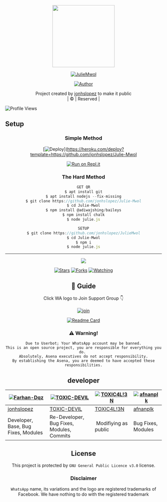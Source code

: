 
<div align="center">
  <img border-radius: 15px src="https://avatars.githubusercontent.com/u/83164448?v=4" width="200" height="200"/>
  <p align="center">
<a href="#"><img title="JulieMwol" src="https://img.shields.io/badge/JulieMwol-green?colorA=%23ff0000&colorB=%23017e40&style=for-the-badge"></a>
</p>
  <p align="center">
<a href="https://github.com/jonhslopez"><img title="Author" src="https://img.shields.io/badge/Author-jonhslopez/JulieMwol?color=blue&style=for-the-badge&logo=whatsapp"></a>
</p>
</div>
<p align="center">
Project created by <a href="https://github.com/jonhslopez">jonhslopez</a> to make it public
    <br>
       | © |
        Reserved |
    <br> 
</p>

![Profile Views](https://hits.seeyoufarm.com/api/count/incr/badge.svg?url=https://github.com/jonhslopez/JulieMwol&title=Profile%20Views)

## Setup
<div align="center">

  ### Simple Method
  
[![Deploy](https://www.herokucdn.com/deploy/button.svg)](https://heroku.com/deploy?template=https://github.com/jonhslopez/Julie-Mwol
 
[![Run on Repl.it](https://repl.it/badge/github/quiec/whatsAlfa)](https://replit.com/@jonhslopez/JulieMwol)
  
### The Hard Method
```js
GET QR
$ apt install git
$ apt install nodejs --fix-missing
$ git clone https://github.com/jonhslopez/Julie-Mwol
$ cd Julie-Mwol
$ npm install @adiwajshing/baileys
$ npm install chalk
$ node julie.js
```
      
```js
SETUP
$ git clone https://github.com/jonhslopez/JulieMwol
$ cd Julie-Mwol
$ npm i
$ node julie.js
```

----

  <p align="center">
  <a href="httsp://github.com/jonhslopez/JulieMwol">
    
<a href="https://github.com/jonhslopez/followers">
<img src="https://img.shields.io/github/repo-size/jonhslopez/Julie-Mwol?color=green&label=Repo%20total%20size&style=plastic">
<p align="center">
<a href="https://github.com/jonhslopez/followers"
<img title="Followers" src="https://img.shields.io/github/followers/jonhslopez?color=blue&style=flat-square"></a>
<a href="https://github.com/jonhslopez/JulieMwol/stargazers/"><img title="Stars" src="https://img.shields.io/github/stars/jonhslopez/JulieMwol?color=blue&style=flat-square"></a>
<a href="https://github.com/jonhslopez/JulieMwol/network/members"><img title="Forks" src="https://img.shields.io/github/forks/jonhslopez/JulieMwol?color=blue&style=flat-square"></a>
<a href="https://github.com/jonhslopez/JulieMwol/watchers"><img title="Watching" src="https://img.shields.io/github/watchers/jonhslopez/JulieMwol?label=Watchers&color=blue&style=flat-square"></a>
</p>

## 📢 Guide
Click WA logo to Join Support Group 👇
    <br>
<br>
  [![join](https://github.com/Alien-alfa/PublicBot/blob/main/wlogo.svg.png)](https://chat.whatsapp.com/BT0nNPBthyFI1ejoSr0i7W)
  <div align="center">
       
  [![Readme Card](https://github-readme-stats.vercel.app/api/pin/?username=jonhslopez&repo=Julie-Mwol&theme=nightowl)](https://github.com/jonhslopez/Julie-Mwol)
  </div>
    
### ⚠️ Warning! 
```
Due to Userbot; Your WhatsApp account may be banned.
This is an open source project, you are responsible for everything you do. 
Absolutely, Asena executives do not accept responsibility.
By establishing the Asena, you are deemed to have accepted these responsibilities.
```

## developer
  <div align="center">
    
  [![Farhan-Dqz](https://github.com/jonhslopez.png?size=100)](https://github.com/jonhslopez) | [![TOXIC-DEVIL](https://github.com/TOXIC-DEVIL.png?size=100)](https://github.com/TOXIC-DEVIL) |  [![TOXIC4L!3N](https://github.com/Alien-alfa.png?size=100)](https://github.com/AI-VIKI) | [![afnanplk](https://github.com/afnanplk.png?size=100)](https://github.com/afnanplk) 
----|----|----|----
[jonhslopez](https://github.com/jonhslopez) | [TOXIC-DEVIL](https://github.com/TOXIC-DEVIL) | [TOXIC4L!3N](https://github.com/AI-VIKI) | [afnanplk](https://github.com/afnanplk) 
Developer, Base, Bug Fixes, Modules| Re-Developer, Bug Fixes, Modules, Commits |  Modifiying  as   public | Bug Fixes, Modules 
  </div>
    


## License
This project is protected by `GNU General Public Licence v3.0` license.

### Disclaimer
`WhatsApp` name, its variations and the logo are registered trademarks of Facebook. We have nothing to do with the registered trademark
